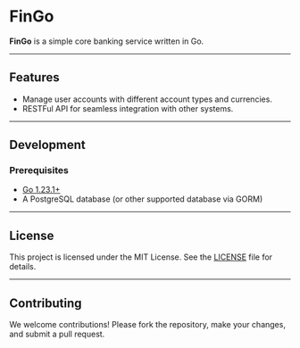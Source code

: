 # FinGo

**FinGo** is a simple core banking service written in Go.

---

## Features
- Manage user accounts with different account types and currencies.
- RESTFul API for seamless integration with other systems.
---

## Development
### Prerequisites
- [Go 1.23.1+](https://golang.org/)
- A PostgreSQL database (or other supported database via GORM)

---

## License
This project is licensed under the MIT License. See the [LICENSE](LICENSE) file for details.

---

## Contributing
We welcome contributions! Please fork the repository, make your changes, and submit a pull request.